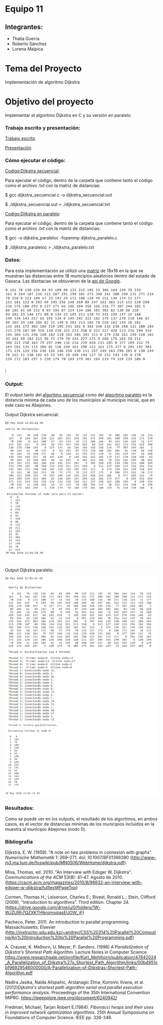 # Equipo 11

## Integrantes:

- Thalía Guerra
- Roberto Sánchez
- Lorena Malpica

# Tema del Proyecto
Implementación de algoritmo Dijkstra

# Objetivo del proyecto
Implementar el algoritmo Dijkstra en C y su versión en paralelo.

### Trabajo escrito y presentación:

 [Trabajo escrito](https://drive.google.com/file/d/1HWgavQvjIV0EGP7VekVUUPRXBjwxV3cI/view)
 
 [Presentación](https://docs.google.com/presentation/d/1jMNw1H-GfnYy81Yj4QRlg7OEpL1cyD7DBYiAL8408Ak/edit?usp=sharing)

### Cómo ejecutar el código:

 [Codigo:Dijkstra secuencial](/codigo/dijkstra_secuencial.c):

Para ejecutar el código, dentro de la carpeta que contiene tanto el código como el archivo .txt con la matriz de distancias:

$ gcc dijkstra_secuencial.c -o dijkstra_secuencial.out

$ ./dijkstra_secuencial.out > ./dijkstra_secuencial.txt

 [Codigo:Dijkstra en paralelo](/codigo/dijkstra_paralelo.c):

Para ejecutar el código, dentro de la carpeta que contiene tanto el código como el archivo .txt con la matriz de distancias:

$ gcc -o dijkstra_paraleloc -fopenmp dijkstra_paralelo.c

$ ./dijkstra_paraleloc > ./dijkstra_paralelo.txt

### Datos:

Para esta implememtación se utilizó una [matriz](https://github.com/taguerram/analisis-numerico-computo-cientifico/blob/mno-2018-1/proyecto_final/proyectos/equipos/equipo_11/avance_30_05_18/dist.txt) de 18x18 en la que se muestran las distancias entre 18 municipios aleatorios dentro del estado de Oaxaca. Las disntacias se obtuvieron de la [api de Google](https://developers.google.com/maps/documentation/distance-matrix/intro).


![](fotos/dist.png)

### Output:

El output tanto del [algoritmo secuencial](https://drive.google.com/file/d/1H_ihTpzyNQ8javtgUclu-oJmLXzTxZMk/view?usp=sharing) como del [algoritmo paralelo](https://drive.google.com/file/d/1HrarNScOITL4r0pgy5y37kOIx5S5DX1A/view?usp=sharing) es la distancia mínima de cada uno de los municipios al municipio inicial, que en este caso es Abejones.

Output Dijkstra secuencial:

![](fotos/secuencial.png)

Output Dijkstra paralelo:

![](fotos/paralelo.png)
![](fotos/paralelo2.png)

### Resultados:

Como se puede ver en los outputs, el resultado de los algoritmos, en ambos casos, es el vector de distancias mínimas de los municipios incluidos en la muestra al municipio Abejones (nodo 0).

### Bibliografía

Dijkstra, E. W. (1959). "A note on two problems in connexion with graphs". *Numerische Mathematik* 1: 269–271. doi: 10.1007/BF01386390 (http://www-m3.ma.tum.de/foswiki/pub/MN0506/WebHome/dijkstra.pdf).

Misa, Thomas, ed. 2010. "An Interview with Edsger W. Dijkstra". *Communications of the ACM* 53(8): 41-47. Agosto de 2010. (https://cacm.acm.org/magazines/2010/8/96632-an-interview-with-edsger-w-dijkstra/fulltext#PageTop)

Cormen, Thomas H.; Leiserson, Charles E.; Rivest, Ronald L.; Stein, Clifford (2009), “Introduction to algorithms”. Third edition. Chapter 24.(https://drive.google.com/drive/u/0/folders/1W-WJZURh7QZXKTHlkiomsqiasEUOW_jF)

Pacheco, Peter. 2011. An introduction to parallel programming. Massachussetts: Elsevier (http://instructor.sdu.edu.kz/~andrey/CSS%20314%20Parallel%20Computing/An%20Introduction%20to%20Parallel%20Programming.pdf)

A. Crauser, K. Melhorn, U. Meyer, P. Sanders. (1998) *A Parallelization of Dijkstra's Shortest Path Algorithm*. Lecture Notes in Computer Science. https://www.researchgate.net/profile/Kurt_Mehlhorn/publication/47842024_A_Parallelization_of_Dijkstra%27s_Shortest_Path_Algorithm/links/00b4951cbf96929546000000/A-Parallelization-of-Dijkstras-Shortest-Path-Algorithm.pdf

Nadira Jasika, Naida Alispahic, Arslanagic Elma, Kurtovic Ilvana, et al. (2012)*Dijkstra's shortest path algorithm serial and parallel execution performance analysis*. Proceedings of the 35th International Convention MIPRO. https://ieeexplore.ieee.org/document/6240942/ 

Fredman, Michael; Tarjan Robert E.(1984). *Fibonacci heaps and their uses in improved network optimization algorithms*. 25th Annual Symposiums on Foundations of Computer Science. IEEE pp. 338-346.
